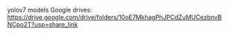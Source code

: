 yolov7 models Google drives: https://drive.google.com/drive/folders/10oE7MkhagPhJPCdZuMUCezbnvBNCpo2T?usp=share_link